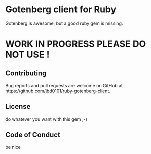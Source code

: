 # Gotenberg client for Ruby
Gotenberg is awesome, but a good ruby gem is missing.

# WORK IN PROGRESS PLEASE DO NOT USE !


## Contributing

Bug reports and pull requests are welcome on GitHub at https://github.com/jbd0101/ruby-gotenberg-client.
## License

do whatever you want with this gem ;-)

## Code of Conduct

be nice
